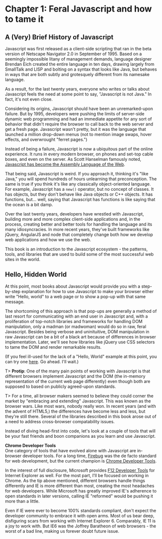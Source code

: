 # Chapter 1: Feral Javascript and how to tame it

## A (Very) Brief History of Javascript
Javascript was first released as a client-side scripting that ran in the beta version of Netscape Navigator 2.0 in September of 1995. Based on a seemingly impossible litany of management demands, language designer Brendan Eich created the entire language in ten days, drawing largely from SmallTalk and LISP and bolting on a syntax that looks like Java, but behaves in ways that are both subtly and grotesquely different from its namesake language.

As a result, for the last twenty years, everyone who writes or talks about Javascript feels the need at some point to say, "Javascript is not Java." In fact, it's not even close.

Considering its origins, Javascript should have been an unremarked-upon failure. But by 1995, developers were pushing the limits of server-side dynamic web programming and had an immediate appetite for any sort of behavior that didn't require the browser to call back to the web server and get a fresh page. Javascript wasn't pretty, but it was the language that launched a million drop-down menus (not to mention image swaps, hover effects, and overwrought "ferret pages.")

Instead of being a failure, Javascript is now a ubiquitous part of the online experience. It runs in every modern browser, on phones and set-top cable boxes, and even on the server. As Scott Hanselman famously noted, [Javascript has become the Assembly Language of the Web](http://www.hanselman.com/blog/JavaScriptIsAssemblyLanguageForTheWebSematicMarkupIsDeadCleanVsMachinecodedHTML.aspx).

That being said, Javascript is weird. If you approach it, thinking it's "like Java," you will spend hundreds of hours unlearning that preconception. The same is true if you think it's like any classically object-oriented language. For example, Javascript has a ```new()``` operator, but no concept of classes. It has objects, but they don't behave like Java objects or C++ objects. It has functions, but... well, saying that Javascript has functions is like saying that the ocean is a bit damp.

Over the last twenty years, developers have wrestled with Javascript, building more and more complex client-side applications and, in the process, creating better and better tools for handling the language and its many idiosyncracies. In more recent years, they've built frameworks like jQuery, AngularJS and node that completely change both how we develop web applications and how we use the web.

This book is an introduction to the Javascript ecosystem - the patterns, tools, and libraries that are used to build some of the most successful web sites in the world.

## Hello, Hidden World
At this point, most books about Javascript would provide you with a step-by-step explanation for how to use Javascript to make your browser either write "Hello, world" to a web page or to show a pop-up with that same message.

The shortcoming of this approach is that pop-ups are generally a method of last resort for communicating with an end user in Javascript and, with a proliferation of top-notch libraries and frameworks for handling DOM manipulation, only a madman (or madwoman) would do so in raw, feral Javascript. Besides being verbose and uninituitive, DOM manipulation in raw Javascript can be a bit of a black art because of differences in browser implementation. Later, we'll see how libraries like jQuery use CSS selectors to tame the DOM and render remarkable results.

(If you feel ill-used for the lack of a "Hello, World" example at this point, you can try one [here](http://javascript.info/tutorial/hello-world). Go ahead. I'll wait.)

T> **Protip**: One of the many pain points of working with Javascript is that different browsers implement Javascript and the DOM (the in-memory representation of the current web page differently) even though both are supposed to based on publicly agreed-upon standards.

T> For a time, all browser makers seemed to believe they could corner the market by "embracing and extending" Javascript. This was known as the browser wars. Like most wars, nobody really won. In recent years (and with the advent of HTML5,) the differences have become less and less, but they're still there. Several of the libraries described in this book arose out of a need to address cross-browser compatability issues.

Instead of diving head-first into code, let's look at a couple of tools that will be your fast friends and boon companions as you learn and use Javascript.

**Chrome Developer Tools**  
One category of tools that have evolved alone with Javascript are in-browser developer tools. For a long time, [Firebug](http://getfirebug.com/) was the de facto standard for web development, but the current champion is [Chrome Developer Tools](https://developer.chrome.com/devtools).

In the interest of full disclosure, Microsoft provides [F12 Developer Tools](http://msdn.microsoft.com/en-us/library/ie/gg589507(v=vs.85).aspx) for Internet Explorer as well. For the most part, I'll be focused on working in Chrome. As the tip above mentioned, different browsers handle things differently and IE is more different than most, creating the most headaches for web developers. While Microsoft has greatly improved IE's adherence to open standards in later versions, calling IE "reformed" would be pushing it more than a little.

Even if IE were ever to become 100% standards compliant, don't expect the developer community to embrace it with open arms. Most of us bear deep, disfiguring scars from working with Internet Explorer 6. Comparably, IE 11 is a joy to work with. But IE6 was the Joffrey Baratheon of web browsers - the worst of a bad line, making us forever doubt future issue.
